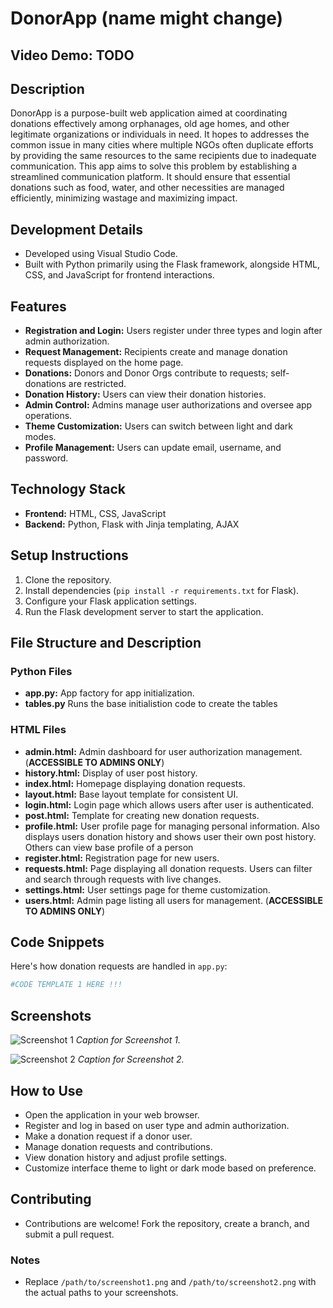 
# DonorApp (name might change)

## Video Demo: **TODO**

## Description

DonorApp is a purpose-built web application aimed at coordinating donations effectively among orphanages, old age homes, and other legitimate organizations or individuals in need. It hopes to addresses the common issue in many cities where multiple NGOs often duplicate efforts by providing the same resources to the same recipients due to inadequate communication. This app aims to solve this problem by establishing a streamlined communication platform. It should ensure that essential donations such as food, water, and other necessities are managed efficiently, minimizing wastage and maximizing impact.

## Development Details

- Developed using Visual Studio Code.
- Built with Python primarily using the Flask framework, alongside HTML, CSS, and JavaScript for frontend interactions.

## Features

- **Registration and Login:** Users register under three types and login after admin authorization.
- **Request Management:** Recipients create and manage donation requests displayed on the home page.
- **Donations:** Donors and Donor Orgs contribute to requests; self-donations are restricted.
- **Donation History:** Users can view their donation histories.
- **Admin Control:** Admins manage user authorizations and oversee app operations.
- **Theme Customization:** Users can switch between light and dark modes.
- **Profile Management:** Users can update email, username, and password.

## Technology Stack

- **Frontend:** HTML, CSS, JavaScript
- **Backend:** Python, Flask with Jinja templating, AJAX

## Setup Instructions

1. Clone the repository.
2. Install dependencies (`pip install -r requirements.txt` for Flask).
3. Configure your Flask application settings.
4. Run the Flask development server to start the application.

## File Structure and Description

### Python Files

- **app.py:** App factory for app initialization.
- **tables.py** Runs the base initialistion code to create the tables

### HTML Files

- **admin.html:** Admin dashboard for user authorization management. (**ACCESSIBLE TO ADMINS ONLY**)
- **history.html:** Display of user post history.
- **index.html:** Homepage displaying donation requests.
- **layout.html:** Base layout template for consistent UI.
- **login.html:** Login page which allows users after user is authenticated.
- **post.html:** Template for creating new donation requests.
- **profile.html:** User profile page for managing personal information. Also displays users donation history and shows user their own post history. Others can view base profile of a person
- **register.html:** Registration page for new users.
- **requests.html:** Page displaying all donation requests. Users can filter and search through requests with live changes.
- **settings.html:** User settings page for theme customization.
- **users.html:** Admin page listing all users for management. (**ACCESSIBLE TO ADMINS ONLY**)

## Code Snippets

Here's how donation requests are handled in `app.py`:

```python
#CODE TEMPLATE 1 HERE !!!
```

## Screenshots

![Screenshot 1](/path/to/screenshot1.png)
*Caption for Screenshot 1.*

![Screenshot 2](/path/to/screenshot2.png)
*Caption for Screenshot 2.*

## How to Use

- Open the application in your web browser.
- Register and log in based on user type and admin authorization.
- Make a donation request if a donor user.
- Manage donation requests and contributions.
- View donation history and adjust profile settings.
- Customize interface theme to light or dark mode based on preference.

## Contributing

- Contributions are welcome! Fork the repository, create a branch, and submit a pull request.

### Notes

- Replace `/path/to/screenshot1.png` and `/path/to/screenshot2.png` with the actual paths to your screenshots.
